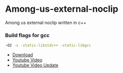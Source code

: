 # Among-us-external-noclip
Among us external noclip written in c++
### Build flags for gcc
```bash 
-O2 -s -static-libstdc++ -static-libgcc
```
- [Download](https://github.com/Vili1/Among-us-external-noclip/releases)
- [Youtube Video](https://youtu.be/8nTdr8MkAYE)
- [Youtube Video Update](https://youtu.be/oPTkOy-ALAA)
